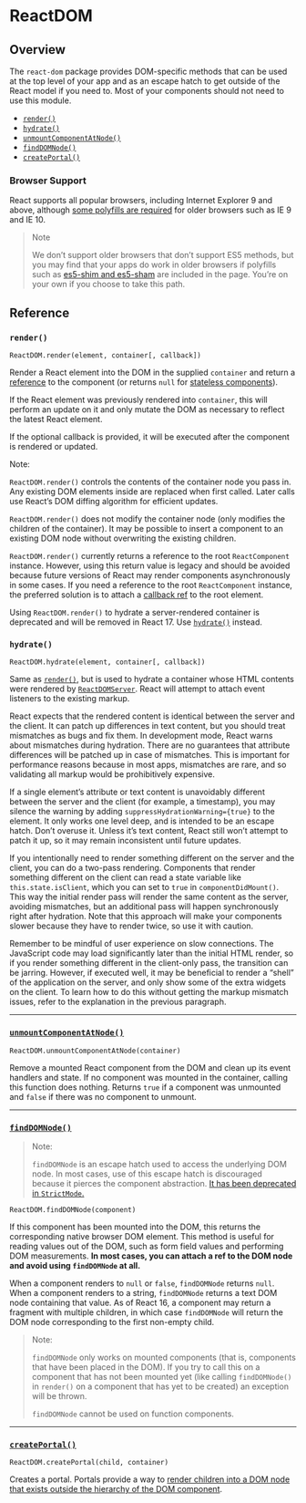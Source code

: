 # ReactDOM

## Overview

The  `react-dom`  package provides DOM-specific methods that can be used at the top level of your app and as an escape hatch to get outside of the React model if you need to. Most of your components should not need to use this module.

-   [`render()`](https://reactjs.org/docs/react-dom.html#render)
-   [`hydrate()`](https://reactjs.org/docs/react-dom.html#hydrate)
-   [`unmountComponentAtNode()`](https://reactjs.org/docs/react-dom.html#unmountcomponentatnode)
-   [`findDOMNode()`](https://reactjs.org/docs/react-dom.html#finddomnode)
-   [`createPortal()`](https://reactjs.org/docs/react-dom.html#createportal)

### Browser Support

React supports all popular browsers, including Internet Explorer 9 and above, although  [some polyfills are required](https://reactjs.org/docs/javascript-environment-requirements.html)  for older browsers such as IE 9 and IE 10.

> Note
> 
> We don’t support older browsers that don’t support ES5 methods, but you may find that your apps do work in older browsers if polyfills such as  [es5-shim and es5-sham](https://github.com/es-shims/es5-shim)  are included in the page. You’re on your own if you choose to take this path.


## Reference

### [](https://reactjs.org/docs/react-dom.html#render)`render()`

```
ReactDOM.render(element, container[, callback])
```

Render a React element into the DOM in the supplied  `container`  and return a  [reference](https://reactjs.org/docs/more-about-refs.html)  to the component (or returns  `null`  for  [stateless components](https://reactjs.org/docs/components-and-props.html#functional-and-class-components)).

If the React element was previously rendered into  `container`, this will perform an update on it and only mutate the DOM as necessary to reflect the latest React element.

If the optional callback is provided, it will be executed after the component is rendered or updated.


Note:

`ReactDOM.render()`  controls the contents of the container node you pass in. Any existing DOM elements inside are replaced when first called. Later calls use React’s DOM diffing algorithm for efficient updates.

`ReactDOM.render()`  does not modify the container node (only modifies the children of the container). It may be possible to insert a component to an existing DOM node without overwriting the existing children.

`ReactDOM.render()`  currently returns a reference to the root  `ReactComponent`  instance. However, using this return value is legacy and should be avoided because future versions of React may render components asynchronously in some cases. If you need a reference to the root  `ReactComponent`  instance, the preferred solution is to attach a  [callback ref](https://reactjs.org/docs/more-about-refs.html#the-ref-callback-attribute)  to the root element.

Using  `ReactDOM.render()`  to hydrate a server-rendered container is deprecated and will be removed in React 17. Use  [`hydrate()`](https://reactjs.org/docs/react-dom.html#hydrate)  instead.


### `hydrate()`

```
ReactDOM.hydrate(element, container[, callback])
```

Same as  [`render()`](https://reactjs.org/docs/react-dom.html#render), but is used to hydrate a container whose HTML contents were rendered by  [`ReactDOMServer`](https://reactjs.org/docs/react-dom-server.html). React will attempt to attach event listeners to the existing markup.

React expects that the rendered content is identical between the server and the client. It can patch up differences in text content, but you should treat mismatches as bugs and fix them. In development mode, React warns about mismatches during hydration. There are no guarantees that attribute differences will be patched up in case of mismatches. This is important for performance reasons because in most apps, mismatches are rare, and so validating all markup would be prohibitively expensive.

If a single element’s attribute or text content is unavoidably different between the server and the client (for example, a timestamp), you may silence the warning by adding  `suppressHydrationWarning={true}`  to the element. It only works one level deep, and is intended to be an escape hatch. Don’t overuse it. Unless it’s text content, React still won’t attempt to patch it up, so it may remain inconsistent until future updates.

If you intentionally need to render something different on the server and the client, you can do a two-pass rendering. Components that render something different on the client can read a state variable like  `this.state.isClient`, which you can set to  `true`  in  `componentDidMount()`. This way the initial render pass will render the same content as the server, avoiding mismatches, but an additional pass will happen synchronously right after hydration. Note that this approach will make your components slower because they have to render twice, so use it with caution.

Remember to be mindful of user experience on slow connections. The JavaScript code may load significantly later than the initial HTML render, so if you render something different in the client-only pass, the transition can be jarring. However, if executed well, it may be beneficial to render a “shell” of the application on the server, and only show some of the extra widgets on the client. To learn how to do this without getting the markup mismatch issues, refer to the explanation in the previous paragraph.

----------

### [`unmountComponentAtNode()`](https://reactjs.org/docs/react-dom.html#unmountcomponentatnode)

```
ReactDOM.unmountComponentAtNode(container)
```

Remove a mounted React component from the DOM and clean up its event handlers and state. If no component was mounted in the container, calling this function does nothing. Returns  `true`  if a component was unmounted and  `false`  if there was no component to unmount.

----------

### [`findDOMNode()`](https://reactjs.org/docs/react-dom.html#finddomnode)

> Note:
> 
> `findDOMNode`  is an escape hatch used to access the underlying DOM node. In most cases, use of this escape hatch is discouraged because it pierces the component abstraction.  [It has been deprecated in  `StrictMode`.](https://reactjs.org/docs/strict-mode.html#warning-about-deprecated-finddomnode-usage)

```
ReactDOM.findDOMNode(component)
```

If this component has been mounted into the DOM, this returns the corresponding native browser DOM element. This method is useful for reading values out of the DOM, such as form field values and performing DOM measurements.  **In most cases, you can attach a ref to the DOM node and avoid using  `findDOMNode`  at all.**

When a component renders to  `null`  or  `false`,  `findDOMNode`  returns  `null`. When a component renders to a string,  `findDOMNode`  returns a text DOM node containing that value. As of React 16, a component may return a fragment with multiple children, in which case  `findDOMNode`  will return the DOM node corresponding to the first non-empty child.

> Note:
> 
> `findDOMNode`  only works on mounted components (that is, components that have been placed in the DOM). If you try to call this on a component that has not been mounted yet (like calling  `findDOMNode()`  in  `render()`  on a component that has yet to be created) an exception will be thrown.
> 
> `findDOMNode`  cannot be used on function components.

----------

### [`createPortal()`](https://reactjs.org/docs/react-dom.html#createportal)

```
ReactDOM.createPortal(child, container)
```

Creates a portal. Portals provide a way to  [render children into a DOM node that exists outside the hierarchy of the DOM component](https://reactjs.org/docs/portals.html).


